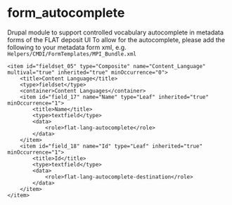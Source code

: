 # form_autocomplete
Drupal module to support controlled vocabulary autocomplete in metadata forms of the FLAT deposit UI
To allow for the autocomplete, please add the following to your metadata form xml, e.g. `Helpers/CMDI/FormTemplates/MPI_Bundle.xml`

```
<item id="fieldset_05" type="Composite" name="Content_Language" multival="true" inherited="true" minOccurrence="0">
    <title>Content Language</title>
    <type>fieldset</type>
    <container>Content Languages</container>
    <item id="field_17" name="Name" type="Leaf" inherited="true" minOccurrence="1">
        <title>Name</title>
        <type>textfield</type>
        <data>
            <role>flat-lang-autocomplete</role>
        </data>
    </item>
    <item id="field_18" name="Id" type="Leaf" inherited="true" minOccurrence="1">
        <title>Id</title>
        <type>textfield</type>
        <data>
            <role>flat-lang-autocomplete-destination</role>
        </data>
    </item>
</item>
```
